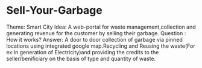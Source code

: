 # Sell-Your-Garbage
Theme: Smart City Idea: A web-portal for waste management,collection and generating revenue for the customer by selling their garbage. Question : How it works? Answer: A door to door collection of garbage via pinned locations using integrated google map.Recycling and Reusing the waste(For ex:In generation of Electricity)and providing the credits to the seller/benificiary on the basis of type and quantity of waste.

